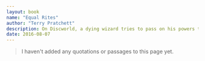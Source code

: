 ```yaml
---
layout: book
name: "Equal Rites"
author: "Terry Pratchett"
description: On Discworld, a dying wizard tries to pass on his powers to an eighth son of an eighth son, who is just at that moment being born. The fact that the son is actually a daughter is discovered just a little too late.
date: 2016-08-07
---
```


> I haven't added any quotations or passages to this page yet.
